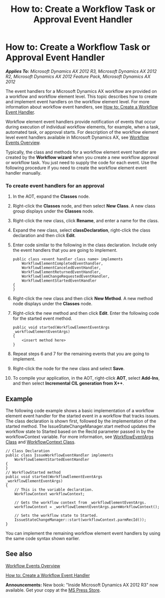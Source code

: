 ﻿---
title: 'How to: Create a Workflow Task or Approval Event Handler'
TOCTitle: 'How to: Create a Workflow Task or Approval Event Handler'
ms:assetid: f32f896f-78a2-4d14-b160-d252fe56e612
ms:mtpsurl: https://msdn.microsoft.com/en-us/library/Cc623606(v=AX.60)
ms:contentKeyID: 35253429
ms.date: 05/18/2015
mtps_version: v=AX.60
---

# How to: Create a Workflow Task or Approval Event Handler 


_**Applies To:** Microsoft Dynamics AX 2012 R3, Microsoft Dynamics AX 2012 R2, Microsoft Dynamics AX 2012 Feature Pack, Microsoft Dynamics AX 2012_

The event handlers for a Microsoft Dynamics AX workflow are provided on a workflow and workflow element level. This topic describes how to create and implement event handlers on the workflow element level. For more information about workflow event handlers, see [How to: Create a Workflow Event Handler](how-to-create-a-workflow-event-handler.md).

Workflow element event handlers provide notification of events that occur during execution of individual workflow elements, for example, when a task, automated task, or approval starts. For description of the workflow element level event handlers available in Microsoft Dynamics AX, see [Workflow Events Overview](workflow-events-overview.md).

Typically, the class and methods for a workflow element event handler are created by the **Workflow wizard** when you create a new workflow approval or workflow task. You just need to supply the code for each event. Use the following procedure if you need to create the workflow element event handler manually.

### To create event handlers for an approval

1.  In the AOT, expand the **Classes** node.

2.  Right-click the **Classes** node, and then select **New Class**. A new class group displays under the **Classes** node.

3.  Right-click the new class, click **Rename**, and enter a name for the class.

4.  Expand the new class, select **classDeclaration**, right-click the class declaration and then click **Edit**.

5.  Enter code similar to the following in the class declaration. Include only the event handlers that you are going to implement.
    
        public class <event handler class name> implements
            WorkflowElementCompletedEventhandler,
            WorkflowElementCanceledEventHandler,
            WorkflowElementReturnedEventHandler,
            WorkflowElemChangeRequestedEventHandler,
            WorkflowElementStartedEventHandler
        {
        }

6.  Right-click the new class and then click **New Method**. A new method node displays under the **Classes** node.

7.  Right-click the new method and then click **Edit**. Enter the following code for the started event method.
    
        public void started(WorkflowElementEventArgs _workflowElementEventArgs)
        {
            <insert method here>
        }

8.  Repeat steps 6 and 7 for the remaining events that you are going to implement.

9.  Right-click the node for the new class and select **Save**.

10. To compile your application, in the AOT, right-click **AOT**, select **Add-Ins**, and then select **Incremental CIL generation from X++**.

## Example

The following code example shows a basic implementation of a workflow element event handler for the started event in a workflow that tracks issues. The class declaration is shown first, followed by the implementation of the started method. The IssueStateChangeManager.start method updates the workflow state to Started based on the RecId parameter passed in by the workflowContext variable. For more information, see [WorkflowEventArgs Class](https://msdn.microsoft.com/en-us/library/gg831514\(v=ax.60\)) and [WorkflowContext Class](https://msdn.microsoft.com/en-us/library/gg798325\(v=ax.60\)).

    // Class Declaration
    public class IssueWorkflowEventHandler implements
        WorkflowElementStartedEventHandler
    {
    }
    // WorkflowStarted method
    public void started(WorkflowElementEventArgs _workflowElementEventArgs)
    {
        // This is the variable declaration.
        WorkflowContext workflowContext;
     
        // Gets the workflow context from _workflowElementEventArgs.
        workflowContext = _workflowElementEventArgs.parmWorkflowContext();
     
        // Sets the workflow state to Started.
        IssueStateChangeManager::start(workflowContext.parmRecId());
    }

You can implement the remaining workflow element event handlers by using the same code syntax shown earlier.

## See also

[Workflow Events Overview](workflow-events-overview.md)

[How to: Create a Workflow Event Handler](how-to-create-a-workflow-event-handler.md)

  
**Announcements:** New book: "Inside Microsoft Dynamics AX 2012 R3" now available. Get your copy at the [MS Press Store](https://www.microsoftpressstore.com/store/inside-microsoft-dynamics-ax-2012-r3-9780735685109).

